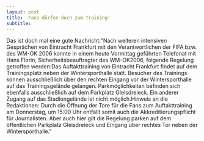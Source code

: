 ```yaml
---
layout: post
title:  Fans dürfen doch zum Training!
subtitle:  
---
```


Das ist doch mal eine gute Nachricht:"Nach weiteren intensiven Gesprächen von Eintracht Frankfurt mit den Verantwortlichen der FIFA bzw. des WM-OK 2006 konnte in einem heute Vormittag geführten Telefonat mit Hans Florin, Sicherheitsbeauftragter des WM-OK2006, folgende Regelung getroffen werden:Das Auftakttraining von Eintracht Frankfurt findet auf dem Trainingsplatz neben der Wintersporthalle statt. Besucher des Trainings können ausschließlich über den rechten Eingang vor der Wintersporthalle auf das Trainingsgelände gelangen. Parkmöglichkeiten befinden sich ebenfalls ausschließlich auf dem Parkplatz Gleisdreieck. Ein anderer Zugang auf das Stadiongelände ist nicht möglich.Hinweis an die Redaktionen: Durch die Öffnung der Tore für die Fans zum Auftakttraining am Donnerstag, um 15:00 Uhr entfällt somit auch die Akkreditierungspflicht für Journalisten. Aber auch hier gilt die Regelung parken auf dem öffentlichen Parkplatz Gleisdreieck und Eingang über rechtes Tor neben der Wintersporthalle."


